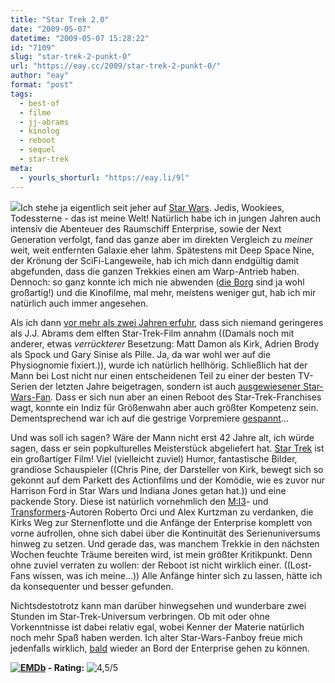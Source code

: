 ```yaml
---
title: "Star Trek 2.0"
date: "2009-05-07"
datetime: "2009-05-07 15:28:22"
id: "7109"
slug: "star-trek-2-punkt-0"
url: "https://eay.cc/2009/star-trek-2-punkt-0/"
author: "eay"
format: "post"
tags:
  - best-of
  - filme
  - jj-abrams
  - kinolog
  - reboot
  - sequel
  - star-trek
meta:
  - yourls_shorturl: "https://eay.li/9l"
---
```


![](/uploads/2009/startrek.jpg)Ich stehe ja eigentlich seit jeher auf [Star Wars](//eay.cc/tag/star-wars/). Jedis, Wookiees, Todessterne - das ist meine Welt! Natürlich habe ich in jungen Jahren auch intensiv die Abenteuer des Raumschiff Enterprise, sowie der Next Generation verfolgt, fand das ganze aber im direkten Vergleich zu _meiner_ weit, weit entfernten Galaxie eher lahm. Spätestens mit Deep Space Nine, der Krönung der SciFi-Langeweile, hab ich mich dann endgültig damit abgefunden, dass die ganzen Trekkies einen am Warp-Antrieb haben. Dennoch: so ganz konnte ich mich nie abwenden ([die Borg](http://memory-alpha.org/de/wiki/Borg) sind ja wohl großartig!) und die Kinofilme, mal mehr, meistens weniger gut, hab ich mir natürlich auch immer angesehen.

Als ich dann [vor mehr als zwei Jahren erfuhr](//eay.cc/2007/clash-of-the-fanboys/), dass sich niemand geringeres als J.J. Abrams dem elften Star-Trek-Film annahm ((Damals noch mit anderer, etwas _verrückterer_ Besetzung: Matt Damon als Kirk, Adrien Brody als Spock und Gary Sinise als Pille. Ja, da war wohl wer auf die Physiognomie fixiert.)), wurde ich natürlich hellhörig. Schließlich hat der Mann bei Lost nicht nur einen entscheidenen Teil zu einer der besten TV-Serien der letzten Jahre beigetragen, sondern ist auch [ausgewiesener Star-Wars-Fan](//eay.cc/2008/die-zauberkiste-des-jj-abrams/). Dass er sich nun aber an einen Reboot des Star-Trek-Franchises wagt, konnte ein Indiz für Größenwahn aber auch größter Kompetenz sein. Dementsprechend war ich auf die gestrige Vorpremiere [gespannt](http://twitter.com/Eay/status/1716763906)...

Und was soll ich sagen? Wäre der Mann nicht erst 42 Jahre alt, ich würde sagen, dass er sein popkulturelles Meisterstück abgeliefert hat. [Star Trek](http://www.imdb.com/title/tt0796366/) ist ein großartiger Film! Viel (vielleicht zuviel) Humor, fantastische Bilder, grandiose Schauspieler ((Chris Pine, der Darsteller von Kirk, bewegt sich so gekonnt auf dem Parkett des Actionfilms und der Komödie, wie es zuvor nur Harrison Ford in Star Wars und Indiana Jones getan hat.)) und eine packende Story. Diese ist natürlich vornehmlich den [M:I3](http://eay.cc/blog/2006/05/dritte_unmoegli.shtml)\- und [Transformers](//eay.cc/2007/optimus-prime-vs-megatron/)\-Autoren Roberto Orci und Alex Kurtzman zu verdanken, die Kirks Weg zur Sternenflotte und die Anfänge der Enterprise komplett von vorne aufrollen, ohne sich dabei über die Kontinuität des Serienuniversums hinweg zu setzen. Und gerade das, was manchem Trekkie in den nächsten Wochen feuchte Träume bereiten wird, ist mein größter Kritikpunkt. Denn ohne zuviel verraten zu wollen: der Reboot ist nicht wirklich einer. ((Lost-Fans wissen, was ich meine...)) Alle Anfänge hinter sich zu lassen, hätte ich da konsequenter und besser gefunden.

Nichtsdestotrotz kann man darüber hinwegsehen und wunderbare zwei Stunden im Star-Trek-Universum verbringen. Ob mit oder ohne Vorkenntnisse ist dabei relativ egal, wobei Kenner der Materie natürlich noch mehr Spaß haben werden. Ich alter Star-Wars-Fanboy freue mich jedenfalls wirklich, [bald](http://www.imdb.com/title/tt1408101/) wieder an Bord der Enterprise gehen zu können.

 **[![EMDb](/uploads/pages/emdb/emdb_mini.gif)](http://eay.cc/emdb/) - Rating:** ![4,5/5](/uploads/pages/emdb/s_4-5.gif)
